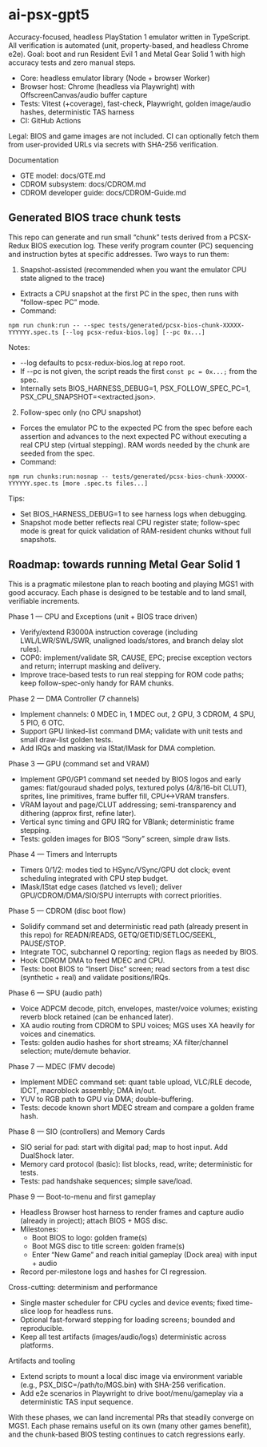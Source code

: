 # ai-psx-gpt5

Accuracy-focused, headless PlayStation 1 emulator written in TypeScript. All verification is automated (unit, property-based, and headless Chrome e2e). Goal: boot and run Resident Evil 1 and Metal Gear Solid 1 with high accuracy tests and zero manual steps.

- Core: headless emulator library (Node + browser Worker)
- Browser host: Chrome (headless via Playwright) with OffscreenCanvas/audio buffer capture
- Tests: Vitest (+coverage), fast-check, Playwright, golden image/audio hashes, deterministic TAS harness
- CI: GitHub Actions

Legal: BIOS and game images are not included. CI can optionally fetch them from user-provided URLs via secrets with SHA-256 verification.

Documentation
- GTE model: docs/GTE.md
- CDROM subsystem: docs/CDROM.md
- CDROM developer guide: docs/CDROM-Guide.md

## Generated BIOS trace chunk tests

This repo can generate and run small “chunk” tests derived from a PCSX-Redux BIOS execution log. These verify program counter (PC) sequencing and instruction bytes at specific addresses. Two ways to run them:

1) Snapshot-assisted (recommended when you want the emulator CPU state aligned to the trace)
- Extracts a CPU snapshot at the first PC in the spec, then runs with “follow-spec PC” mode.
- Command:

```
npm run chunk:run -- --spec tests/generated/pcsx-bios-chunk-XXXXX-YYYYYY.spec.ts [--log pcsx-redux-bios.log] [--pc 0x...]
```

Notes:
- --log defaults to pcsx-redux-bios.log at repo root.
- If --pc is not given, the script reads the first `const pc = 0x...;` from the spec.
- Internally sets BIOS_HARNESS_DEBUG=1, PSX_FOLLOW_SPEC_PC=1, PSX_CPU_SNAPSHOT=<extracted.json>.

2) Follow-spec only (no CPU snapshot)
- Forces the emulator PC to the expected PC from the spec before each assertion and advances to the next expected PC without executing a real CPU step (virtual stepping). RAM words needed by the chunk are seeded from the spec.
- Command:

```
npm run chunks:run:nosnap -- tests/generated/pcsx-bios-chunk-XXXXX-YYYYYY.spec.ts [more .spec.ts files...]
```

Tips:
- Set BIOS_HARNESS_DEBUG=1 to see harness logs when debugging.
- Snapshot mode better reflects real CPU register state; follow-spec mode is great for quick validation of RAM-resident chunks without full snapshots.

## Roadmap: towards running Metal Gear Solid 1

This is a pragmatic milestone plan to reach booting and playing MGS1 with good accuracy. Each phase is designed to be testable and to land small, verifiable increments.

Phase 1 — CPU and Exceptions (unit + BIOS trace driven)
- Verify/extend R3000A instruction coverage (including LWL/LWR/SWL/SWR, unaligned loads/stores, and branch delay slot rules).
- COP0: implement/validate SR, CAUSE, EPC; precise exception vectors and return; interrupt masking and delivery.
- Improve trace-based tests to run real stepping for ROM code paths; keep follow-spec-only handy for RAM chunks.

Phase 2 — DMA Controller (7 channels)
- Implement channels: 0 MDEC in, 1 MDEC out, 2 GPU, 3 CDROM, 4 SPU, 5 PIO, 6 OTC.
- Support GPU linked-list command DMA; validate with unit tests and small draw-list golden tests.
- Add IRQs and masking via IStat/IMask for DMA completion.

Phase 3 — GPU (command set and VRAM)
- Implement GP0/GP1 command set needed by BIOS logos and early games: flat/gouraud shaded polys, textured polys (4/8/16-bit CLUT), sprites, line primitives, frame buffer fill, CPU<->VRAM transfers.
- VRAM layout and page/CLUT addressing; semi-transparency and dithering (approx first, refine later).
- Vertical sync timing and GPU IRQ for VBlank; deterministic frame stepping.
- Tests: golden images for BIOS “Sony” screen, simple draw lists.

Phase 4 — Timers and Interrupts
- Timers 0/1/2: modes tied to HSync/VSync/GPU dot clock; event scheduling integrated with CPU step budget.
- IMask/IStat edge cases (latched vs level); deliver GPU/CDROM/DMA/SIO/SPU interrupts with correct priorities.

Phase 5 — CDROM (disc boot flow)
- Solidify command set and deterministic read path (already present in this repo) for READN/READS, GETQ/GETID/SETLOC/SEEKL, PAUSE/STOP.
- Integrate TOC, subchannel Q reporting; region flags as needed by BIOS.
- Hook CDROM DMA to feed MDEC and CPU.
- Tests: boot BIOS to “Insert Disc” screen; read sectors from a test disc (synthetic + real) and validate positions/IRQs.

Phase 6 — SPU (audio path)
- Voice ADPCM decode, pitch, envelopes, master/voice volumes; existing reverb block retained (can be enhanced later).
- XA audio routing from CDROM to SPU voices; MGS uses XA heavily for voices and cinematics.
- Tests: golden audio hashes for short streams; XA filter/channel selection; mute/demute behavior.

Phase 7 — MDEC (FMV decode)
- Implement MDEC command set: quant table upload, VLC/RLE decode, IDCT, macroblock assembly; DMA in/out.
- YUV to RGB path to GPU via DMA; double-buffering.
- Tests: decode known short MDEC stream and compare a golden frame hash.

Phase 8 — SIO (controllers) and Memory Cards
- SIO serial for pad: start with digital pad; map to host input. Add DualShock later.
- Memory card protocol (basic): list blocks, read, write; deterministic for tests.
- Tests: pad handshake sequences; simple save/load.

Phase 9 — Boot-to-menu and first gameplay
- Headless Browser host harness to render frames and capture audio (already in project); attach BIOS + MGS disc.
- Milestones:
  - Boot BIOS to logo: golden frame(s)
  - Boot MGS disc to title screen: golden frame(s)
  - Enter “New Game” and reach initial gameplay (Dock area) with input + audio
- Record per-milestone logs and hashes for CI regression.

Cross-cutting: determinism and performance
- Single master scheduler for CPU cycles and device events; fixed time-slice loop for headless runs.
- Optional fast-forward stepping for loading screens; bounded and reproducible.
- Keep all test artifacts (images/audio/logs) deterministic across platforms.

Artifacts and tooling
- Extend scripts to mount a local disc image via environment variable (e.g., PSX_DISC=/path/to/MGS.bin) with SHA-256 verification.
- Add e2e scenarios in Playwright to drive boot/menu/gameplay via a deterministic TAS input sequence.

With these phases, we can land incremental PRs that steadily converge on MGS1. Each phase remains useful on its own (many other games benefit), and the chunk-based BIOS testing continues to catch regressions early.


